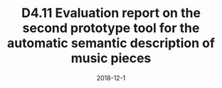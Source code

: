 ---
type: "document"
title:  "D4.11 Evaluation report on the second prototype tool for the automatic semantic description of music pieces"
date: 2018-12-1
download_link: "/assets/files/AC-WP4-QMUL-D4.5%20Evaluation%20report%20on%20the%20second%20prototype%20tool%20for%20the%20automatic%20semantic%20description%20of%20music%20pieces.pdf"
license: CC-BY 4.0
---